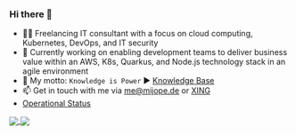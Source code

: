 ### Hi there 👋

- :man_office_worker: Freelancing IT consultant with a focus on cloud computing, Kubernetes, DevOps, and IT security
- 🔨 Currently working on enabling development teams to deliver business value within an AWS, K8s, Quarkus, and Node.js technology stack in an agile environment
- 💯 My motto: `Knowledge is Power` ▶️ [Knowledge Base](https://knowledge.rootknecht.net)
- 📫 Get in touch with me via me@mijope.de or [XING](https://www.xing.com/profile/Michael_Peter94/)
- [Operational Status](https://allaman.github.io/status/)

<a href="https://github.com/anuraghazra/github-readme-stats">
  <img align="center" src="https://github-readme-stats.vercel.app/api/top-langs/?username=allaman&langs_count=10&layout=compact&theme=tokyonight&hide_title=true&exclude_repo=" />
</a>
<a href="https://github.com/anuraghazra/github-readme-stats">
  <img align="center" src="https://github-readme-stats.vercel.app/api?username=allaman&count_private=true&show_icons=true&theme=tokyonight&hide_rank=true&hide_title=true" />
</a>
